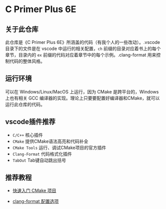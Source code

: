 # C Primer Plus 6E


## 关于此仓库

此仓库是《C Primer Plus 6E》所涵盖的代码（有我个人的一些改动）。.vscode 目录下的文件是在 vscode 中运行的相关配置，`ch` 前缀的目录对应着书上的每个章节，目录内的 `ex` 前缀的代码对应着章节中的每个示例。.clang-format 用来控制代码的整体风格。


## 运行环境

可以在 Windows/Linux/MacOS 上运行，因为 CMake 是跨平台的，Windows 上也有相关 GCC 编译器的实现。理论上只要要配置好编译器和CMake，就可以运行此仓库的代码。


## vscode插件推荐

- `C/C++` 核心插件
- `CMake` 提供CMake语法高亮和代码补全
- `CMake Tools` 运行、调试CMake项目的官方插件
- `Clang-Format` 代码格式化插件
- `TabOut` Tab键自动跳出括号


## 推荐教程

- [快速入门 CMake 项目](https://code.visualstudio.com/docs/cpp/CMake-linux)

- [clang-format 配置选项](https://clang.llvm.org/docs/ClangFormatStyleOptions.html)